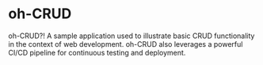 # oh-CRUD

oh-CRUD?! A sample application used to illustrate basic CRUD functionality in the context of web development. oh-CRUD also leverages a powerful CI/CD pipeline for continuous testing and deployment.
